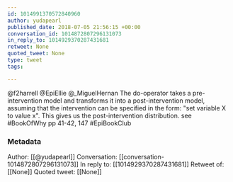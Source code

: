 ```yaml
---
id: 1014991370572840960
author: yudapearl
published_date: 2018-07-05 21:56:15 +00:00
conversation_id: 1014872807296131073
in_reply_to: 1014929370287431681
retweet: None
quoted_tweet: None
type: tweet
tags:

---
```


@f2harrell @EpiEllie @_MiguelHernan The do-operator takes a pre-intervention model 
and transforms it into a post-intervention model,
assuming that the intervention can be specified in
the form: "set variable X to value x". This gives us
the post-intervention distribution.
see #BookOfWhy pp 41-42, 147 #EpiBookClub

### Metadata

Author: [[@yudapearl]]
Conversation: [[conversation-1014872807296131073]]
In reply to: [[1014929370287431681]]
Retweet of: [[None]]
Quoted tweet: [[None]]
